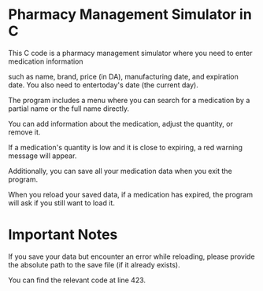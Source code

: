 # Pharmacy Management Simulator in C

This C code is a pharmacy management simulator where you need to enter medication information

such as name, brand, price (in DA), manufacturing date, and expiration date. You also need to entertoday's date (the current day).

The program includes a menu where you can search for a medication by a partial name or the full name directly.

You can add information about the medication, adjust the quantity, or remove it.

If a medication's quantity is low and it is close to expiring, a red warning message will appear.

Additionally, you can save all your medication data when you exit the program.

When you reload your saved data, if a medication has expired, the program will ask if you still want to load it.

# Important Notes

If you save your data but encounter an error while reloading, please provide the absolute path to the save file (if it already exists).

You can find the relevant code at line 423.
